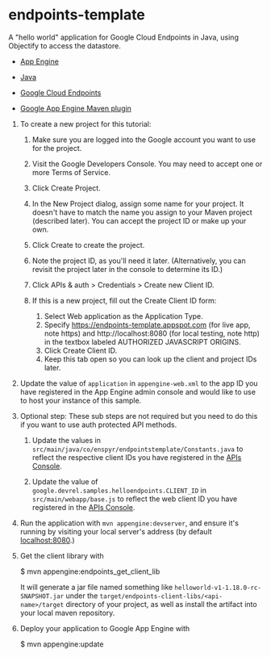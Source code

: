 endpoints-template
=============================================

A "hello world" application for Google Cloud Endpoints in Java, using Objectify to access the datastore. 

- [App Engine][1]

- [Java][2]

- [Google Cloud Endpoints][3]
- [Google App Engine Maven plugin][4]

1. To create a new project for this tutorial:

    1. Make sure you are logged into the Google account you want to use for the project.

    1. Visit the Google Developers Console. You may need to accept one or more Terms of Service.

    1. Click Create Project.

    1. In the New Project dialog, assign some name for your project. It doesn't have to match the name you assign to your Maven project (described later). You can accept the project ID or make up your own.

    1. Click Create to create the project.

    1. Note the project ID, as you'll need it later. (Alternatively, you can revisit the project later in the console to determine its ID.)

    1. Click APIs & auth > Credentials > Create new Client ID.

    1. If this is a new project, fill out the Create Client ID form:

        1. Select Web application as the Application Type.
        1. Specify https://endpoints-template.appspot.com (for live app, note https) and http://localhost:8080 (for local testing, note http) in the textbox labeled AUTHORIZED JAVASCRIPT ORIGINS.
        1. Click Create Client ID.
        1. Keep this tab open so you can look up the client and project IDs later.

1. Update the value of `application` in `appengine-web.xml` to the app
   ID you have registered in the App Engine admin console and would
   like to use to host your instance of this sample.

1. Optional step: These sub steps are not required but you need to do
   this if you want to use auth protected API methods.

    1. Update the values in `src/main/java/co/enspyr/endpointstemplate/Constants.java`
       to reflect the respective client IDs you have registered in the
       [APIs Console][6].

    1. Update the value of `google.devrel.samples.helloendpoints.CLIENT_ID`
       in `src/main/webapp/base.js` to reflect the web client ID you have
       registered in the [APIs Console][4].

1. Run the application with `mvn appengine:devserver`, and ensure it's
   running by visiting your local server's address (by default
   [localhost:8080][5].)

1. Get the client library with

   $ mvn appengine:endpoints_get_client_lib

   It will generate a jar file named something like
   `helloworld-v1-1.18.0-rc-SNAPSHOT.jar` under the
   `target/endpoints-client-libs/<api-name>/target` directory of your
   project, as well as install the artifact into your local maven
   repository.

1. Deploy your application to Google App Engine with

   $ mvn appengine:update

[1]: https://developers.google.com/appengine
[2]: http://java.com/en/
[3]: https://developers.google.com/appengine/docs/java/endpoints/
[4]: https://developers.google.com/appengine/docs/java/tools/maven
[5]: https://localhost:8080/
[6]: https://console.developers.google.com/
